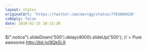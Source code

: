 ```yaml
---
layout: status
originalUrl: 'https://twitter.com/marcgg/status/7783009420'
isReply: false
date: 2010-01-15 10:13:30
---
```


$(".notice").slideDown('500').delay(4000).slideUp('500'); // = Pure awesome http://bit.ly/8Qk5L9
